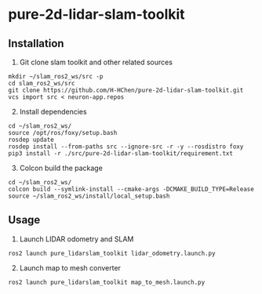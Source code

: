 # pure-2d-lidar-slam-toolkit
## Installation

1. Git clone slam toolkit and other related sources
```
mkdir ~/slam_ros2_ws/src -p
cd slam_ros2_ws/src
git clone https://github.com/H-HChen/pure-2d-lidar-slam-toolkit.git
vcs import src < neuron-app.repos 

```

2. Install dependencies
```
cd ~/slam_ros2_ws/
source /opt/ros/foxy/setup.bash
rosdep update
rosdep install --from-paths src --ignore-src -r -y --rosdistro foxy
pip3 install -r ./src/pure-2d-lidar-slam-toolkit/requirement.txt
```

3. Colcon build the package
```
cd ~/slam_ros2_ws/
colcon build --symlink-install --cmake-args -DCMAKE_BUILD_TYPE=Release
source ~/slam_ros2_ws/install/local_setup.bash
```

## Usage

1. Launch LIDAR odometry and SLAM
```
ros2 launch pure_lidarslam_toolkit lidar_odometry.launch.py 
```

2. Launch map to mesh converter
```
ros2 launch pure_lidarslam_toolkit map_to_mesh.launch.py 
```
